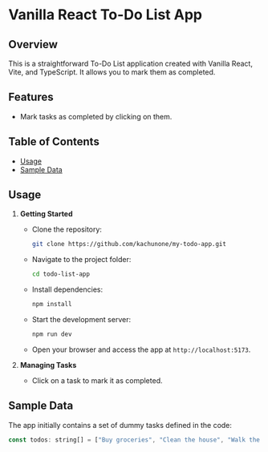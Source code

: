 # Vanilla React To-Do List App

## Overview

This is a straightforward To-Do List application created with Vanilla React, Vite, and TypeScript. It allows you to mark them as completed.

## Features

- Mark tasks as completed by clicking on them.

## Table of Contents

- [Usage](#usage)
- [Sample Data](#sample-data)

## Usage

1. **Getting Started**

   - Clone the repository:

     ```bash
     git clone https://github.com/kachunone/my-todo-app.git
     ```

   - Navigate to the project folder:

     ```bash
     cd todo-list-app
     ```

   - Install dependencies:

     ```bash
     npm install
     ```

   - Start the development server:

     ```bash
     npm run dev
     ```

   - Open your browser and access the app at `http://localhost:5173`.

2. **Managing Tasks**

   - Click on a task to mark it as completed.

## Sample Data

The app initially contains a set of dummy tasks defined in the code:

```javascript
const todos: string[] = ["Buy groceries", "Clean the house", "Walk the dog"];
